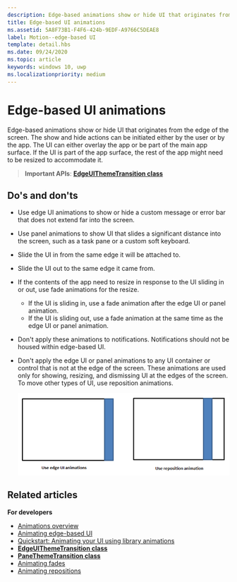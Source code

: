 ```yaml
---
description: Edge-based animations show or hide UI that originates from the edge of the screen.
title: Edge-based UI animations
ms.assetid: 5A8F73B1-F4F6-424b-9EDF-A9766C5DEAE8
label: Motion--edge-based UI
template: detail.hbs
ms.date: 09/24/2020
ms.topic: article
keywords: windows 10, uwp
ms.localizationpriority: medium
---
```

# Edge-based UI animations





Edge-based animations show or hide UI that originates from the edge of the screen. The show and hide actions can be initiated either by the user or by the app. The UI can either overlay the app or be part of the main app surface. If the UI is part of the app surface, the rest of the app might need to be resized to accommodate it.

> **Important APIs**: [**EdgeUIThemeTransition class**](/uwp/api/Windows.UI.Xaml.Media.Animation.EdgeUIThemeTransition)


## Do's and don'ts


-   Use edge UI animations to show or hide a custom message or error bar that does not extend far into the screen.
-   Use panel animations to show UI that slides a significant distance into the screen, such as a task pane or a custom soft keyboard.
-   Slide the UI in from the same edge it will be attached to.
-   Slide the UI out to the same edge it came from.
-   If the contents of the app need to resize in response to the UI sliding in or out, use fade animations for the resize.
    -   If the UI is sliding in, use a fade animation after the edge UI or panel animation.
    -   If the UI is sliding out, use a fade animation at the same time as the edge UI or panel animation.
-   Don't apply these animations to notifications. Notifications should not be housed within edge-based UI.
-   Don't apply the edge UI or panel animations to any UI container or control that is not at the edge of the screen. These animations are used only for showing, resizing, and dismissing UI at the edges of the screen. To move other types of UI, use reposition animations.

    ![illustrates when to use edge ui or panel animations and when to use reposition.](images/edgevsreposition.png)

## Related articles


**For developers**
* [Animations overview](./xaml-animation.md)
* [Animating edge-based UI](/previous-versions/windows/apps/jj649428(v=win.10))
* [Quickstart: Animating your UI using library animations](/previous-versions/windows/apps/hh452703(v=win.10))
* [**EdgeUIThemeTransition class**](/uwp/api/Windows.UI.Xaml.Media.Animation.EdgeUIThemeTransition)
* [**PaneThemeTransition class**](/uwp/api/Windows.UI.Xaml.Media.Animation.PaneThemeTransition)
* [Animating fades](/previous-versions/windows/apps/jj649429(v=win.10))
* [Animating repositions](/previous-versions/windows/apps/jj649434(v=win.10))

 

 
